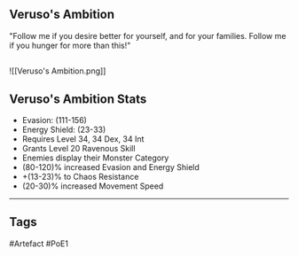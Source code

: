## Veruso's Ambition
"Follow me if you desire better for yourself, and for your
families. Follow me if you hunger for more than this!"
##
![[Veruso's Ambition.png]]
## Veruso's Ambition Stats
- Evasion: (111-156)
- Energy Shield: (23-33)
- Requires Level 34, 34 Dex, 34 Int
- Grants Level 20 Ravenous Skill
- Enemies display their Monster Category
- (80-120)% increased Evasion and Energy Shield
- +(13-23)% to Chaos Resistance
- (20-30)% increased Movement Speed


---
## Tags
#Artefact
#PoE1